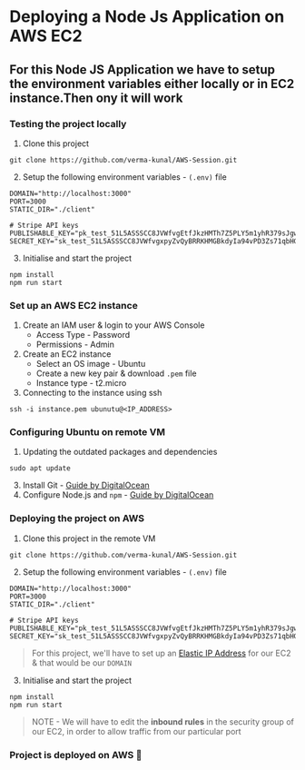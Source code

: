 # Deploying a Node Js Application on AWS EC2
## For this Node JS Application we have to setup the environment variables either locally or in EC2 instance.Then ony it will work 

### Testing the project locally

1. Clone this project
```
git clone https://github.com/verma-kunal/AWS-Session.git
```
2. Setup the following environment variables - `(.env)` file
```
DOMAIN="http://localhost:3000"
PORT=3000
STATIC_DIR="./client"

# Stripe API keys
PUBLISHABLE_KEY="pk_test_51L5ASSSCC8JVWfvgEtfJkzHMTh7Z5PLY5m1yhR379sJgwAVZEe13NaiG33wsHSyHnPJMjTNOosiPk6AeMI8q0ims0049IKffiu"
SECRET_KEY="sk_test_51L5ASSSCC8JVWfvgxpyZvQyBRRKHMGBkdyIa94vPD3Zs71qbHGrnSPLrJ0IW1R74fbcn1A85уESCFnrrp3aX002900JaunHrhe"
```
3. Initialise and start the project
```
npm install
npm run start
```

### Set up an AWS EC2 instance

1. Create an IAM user & login to your AWS Console
    - Access Type - Password
    - Permissions - Admin
2. Create an EC2 instance
    - Select an OS image - Ubuntu
    - Create a new key pair & download `.pem` file
    - Instance type - t2.micro
3. Connecting to the instance using ssh
```
ssh -i instance.pem ubunutu@<IP_ADDRESS>
```

### Configuring Ubuntu on remote VM

1. Updating the outdated packages and dependencies
```
sudo apt update
```
3. Install Git - [Guide by DigitalOcean](https://www.digitalocean.com/community/tutorials/how-to-install-git-on-ubuntu-22-04) 
4. Configure Node.js and `npm` - [Guide by DigitalOcean](https://www.digitalocean.com/community/tutorials/how-to-install-node-js-on-ubuntu-22-04)

### Deploying the project on AWS

1. Clone this project in the remote VM
```
git clone https://github.com/verma-kunal/AWS-Session.git
```
2. Setup the following environment variables - `(.env)` file
```
DOMAIN="http://localhost:3000"
PORT=3000
STATIC_DIR="./client"

# Stripe API keys
PUBLISHABLE_KEY="pk_test_51L5ASSSCC8JVWfvgEtfJkzHMTh7Z5PLY5m1yhR379sJgwAVZEe13NaiG33wsHSyHnPJMjTNOosiPk6AeMI8q0ims0049IKffiu"
SECRET_KEY="sk_test_51L5ASSSCC8JVWfvgxpyZvQyBRRKHMGBkdyIa94vPD3Zs71qbHGrnSPLrJ0IW1R74fbcn1A85уESCFnrrp3aX002900JaunHrhe"
```
> For this project, we'll have to set up an [Elastic IP Address](https://docs.aws.amazon.com/AWSEC2/latest/UserGuide/elastic-ip-addresses-eip.html) for our EC2 & that would be our `DOMAIN`

3. Initialise and start the project
```
npm install
npm run start
```

> NOTE - We will have to edit the **inbound rules** in the security group of our EC2, in order to allow traffic from our particular port

### Project is deployed on AWS 🎉
